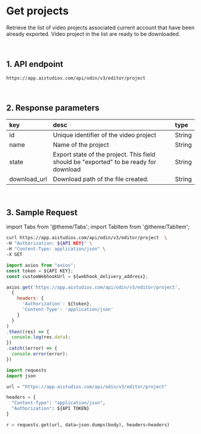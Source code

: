 # Get projects

Retrieve the list of video projects associated current account that have been already exported. Video project in the list are ready to be downloaded.

<br/>

## 1. API endpoint

```http
https://app.aistudios.com/api/odin/v3/editor/project
```

<br/>

## 2. Response parameters
|key|desc|type|
|:---|:---|:---|
|id|Unique identifier of the video project|String|
|name|Name of the project|String|
|state|Export state of the project. This field should be "exported" to be ready for download|String|
|download_url|Download path of the file created.|String|

<br/>


## 3. Sample Request

import Tabs from '@theme/Tabs';
import TabItem from '@theme/TabItem';

<Tabs>
<TabItem value="curl" label="cURL">

```bash
curl https://app.aistudios.com/api/odin/v3/editor/project  \
-H "Authorization: ${API KEY}" \
-H "Content-Type: application/json" \
-X GET 
```

</TabItem>
<TabItem value="js" label="Node.js">

```js
import axios from "axios";
const token = ${API KEY};
const customWebhookUrl = ${webhook_delivery_address};

axios.get('https://app.aistudios.com/api/odin/v3/editor/project', 
  {
    headers: {
      'Authorization': ${token},
      'Content-Type': 'application/json'
    }
  }
)
.then((res) => {
  console.log(res.data);
})
.catch((error) => {
  console.error(error);
})
```

</TabItem>
<TabItem value="py" label="Python">

```py
import requests
import json

url = "https://app.aistudios.com/api/odin/v3/editor/project"

headers = {
  "Content-Type": "application/json",
  "Authorization": ${API TOKEN}
}

r = requests.get(url, data=json.dumps(body), headers=headers)
```

</TabItem>
</Tabs>
